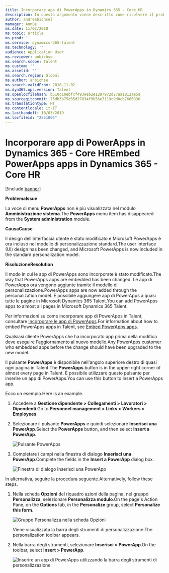 ```yaml
---
title: Incorporare app di PowerApps in Dynamics 365 - Core HR
description: In questo argomento viene descritto come risolvere il problema in cui la voce di menu PowerApps non è più visualizzata nel modulo Amministrazione sistema.
author: andreabichsel
manager: AnnBe
ms.date: 11/02/2018
ms.topic: article
ms.prod: ''
ms.service: dynamics-365-talent
ms.technology: ''
audience: Application User
ms.reviewer: anbichse
ms.search.scope: Talent
ms.custom: ''
ms.assetid: ''
ms.search.region: Global
ms.author: anbichse
ms.search.validFrom: 2018-11-02
ms.dyn365.ops.version: Talent
ms.openlocfilehash: b510c10ebfcf4939eb2e1297972d27aa1812ae5a
ms.sourcegitcommit: 75db3b75d35d27034f9b56e7119c9d0cb7666830
ms.translationtype: HT
ms.contentlocale: it-IT
ms.lasthandoff: 10/03/2019
ms.locfileid: "2551005"
---
```

# <a name="embed-powerapps-apps-in-dynamics-365---core-hr"></a><span data-ttu-id="ebaf4-103">Incorporare app di PowerApps in Dynamics 365 - Core HR</span><span class="sxs-lookup"><span data-stu-id="ebaf4-103">Embed PowerApps apps in Dynamics 365 - Core HR</span></span>

[!include [banner](includes/banner.md)]

<span data-ttu-id="ebaf4-104">**Problema**</span><span class="sxs-lookup"><span data-stu-id="ebaf4-104">**Issue**</span></span>

<span data-ttu-id="ebaf4-105">La voce di menu **PowerApps** non è più visualizzata nel modulo **Amministrazione sistema**.</span><span class="sxs-lookup"><span data-stu-id="ebaf4-105">The **PowerApps** menu item has disappeared from the **System administration** module.</span></span>

<span data-ttu-id="ebaf4-106">**Causa**</span><span class="sxs-lookup"><span data-stu-id="ebaf4-106">**Cause**</span></span>

<span data-ttu-id="ebaf4-107">Il design dell'interfaccia utente è stato modificato e Microsoft PowerApps è ora incluso nel modello di personalizzazione standard.</span><span class="sxs-lookup"><span data-stu-id="ebaf4-107">The user interface (UI) design has been changed, and Microsoft PowerApps is now included in the standard personalization model.</span></span>

<span data-ttu-id="ebaf4-108">**Risoluzione**</span><span class="sxs-lookup"><span data-stu-id="ebaf4-108">**Resolution**</span></span>

<span data-ttu-id="ebaf4-109">Il modo in cui le app di PowerApps sono incorporate è stato modificato.</span><span class="sxs-lookup"><span data-stu-id="ebaf4-109">The way that PowerApps apps are embedded has been changed.</span></span> <span data-ttu-id="ebaf4-110">Le app di PowerApps ora vengono aggiunte tramite il modello di personalizzazione.</span><span class="sxs-lookup"><span data-stu-id="ebaf4-110">PowerApps apps are now added through the personalization model.</span></span> <span data-ttu-id="ebaf4-111">È possibile aggiungere app di PowerApps a quasi tutte le pagine in Microsoft Dynamics 365 Talent.</span><span class="sxs-lookup"><span data-stu-id="ebaf4-111">You can add PowerApps apps to almost all pages in Microsoft Dynamics 365 Talent.</span></span>

<span data-ttu-id="ebaf4-112">Per informazioni su come incorporare app di PowerApps in Talent, consultare [Incorporare le app di PowerApps](https://docs.microsoft.com/dynamics365/unified-operations/fin-and-ops/get-started/embed-power-apps).</span><span class="sxs-lookup"><span data-stu-id="ebaf4-112">For information about how to embed PowerApps apps in Talent, see [Embed PowerApps apps](https://docs.microsoft.com/dynamics365/unified-operations/fin-and-ops/get-started/embed-power-apps).</span></span>

<span data-ttu-id="ebaf4-113">Qualsiasi cliente PowerApps che ha incorporato app prima della modifica deve eseguire l'aggiornamento al nuovo modello.</span><span class="sxs-lookup"><span data-stu-id="ebaf4-113">Any PowerApps customer who embedded apps before the change should have been upgraded to the new model.</span></span>

<span data-ttu-id="ebaf4-114">Il pulsante **PowerApps** è disponibile nell'angolo superiore destro di quasi ogni pagina in Talent.</span><span class="sxs-lookup"><span data-stu-id="ebaf4-114">The **PowerApps** button is in the upper-right corner of almost every page in Talent.</span></span> <span data-ttu-id="ebaf4-115">È possibile utilizzare questo pulsante per inserire un app di PowerApps.</span><span class="sxs-lookup"><span data-stu-id="ebaf4-115">You can use this button to insert a PowerApps app.</span></span>

<span data-ttu-id="ebaf4-116">Ecco un esempio.</span><span class="sxs-lookup"><span data-stu-id="ebaf4-116">Here is an example.</span></span>

1. <span data-ttu-id="ebaf4-117">Accedere a **Gestione dipendente \> Collegamenti \> Lavoratori \> Dipendenti**.</span><span class="sxs-lookup"><span data-stu-id="ebaf4-117">Go to **Personnel management \> Links \> Workers \> Employees**.</span></span>
2. <span data-ttu-id="ebaf4-118">Selezionare il pulsante **PowerApps** e quindi selezionare **Inserisci una PowerApp**.</span><span class="sxs-lookup"><span data-stu-id="ebaf4-118">Select the **PowerApps** button, and then select **Insert a PowerApp**.</span></span>

    ![Pulsante PowerApps](media/png.png)

3. <span data-ttu-id="ebaf4-120">Completare i campi nella finestra di dialogo **Inserisci una PowerApp**.</span><span class="sxs-lookup"><span data-stu-id="ebaf4-120">Complete the fields in the **Insert a PowerApp** dialog box.</span></span>

    ![Finestra di dialogo Inserisci una PowerApp](media/insert-powerapp.png)

<span data-ttu-id="ebaf4-122">In alternativa, seguire la procedura seguente.</span><span class="sxs-lookup"><span data-stu-id="ebaf4-122">Alternatively, follow these steps.</span></span>

1. <span data-ttu-id="ebaf4-123">Nella scheda **Opzioni** del riquadro azioni della pagina, nel gruppo **Personalizza**, selezionare **Personalizza modulo**.</span><span class="sxs-lookup"><span data-stu-id="ebaf4-123">On the page's Action Pane, on the **Options** tab, in the **Personalize** group, select **Personalize this form**.</span></span>

    ![Gruppo Personalizza nella scheda Opzioni](media/options.png)

    <span data-ttu-id="ebaf4-125">Viene visualizzata la barra degli strumenti di personalizzazione.</span><span class="sxs-lookup"><span data-stu-id="ebaf4-125">The personalization toolbar appears.</span></span>

2. <span data-ttu-id="ebaf4-126">Nella barra degli strumenti, selezionare **Inserisci \> PowerApp**.</span><span class="sxs-lookup"><span data-stu-id="ebaf4-126">On the toolbar, select **Insert \> PowerApp**.</span></span>

    ![Inserire un app di PowerApps utilizzando la barra degli strumenti di personalizzazione](media/powerapp-bar.png)
